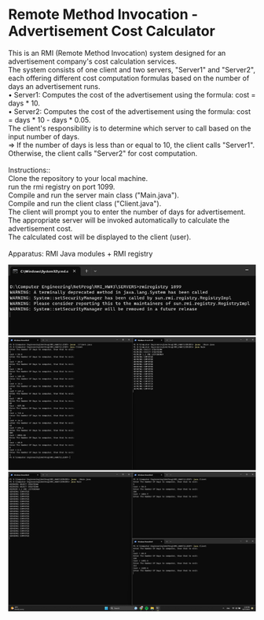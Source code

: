 # Remote Method Invocation - Advertisement Cost Calculator

  This is an RMI (Remote Method Invocation) system designed for an advertisement company's cost calculation services.<br>
  The system consists of one client and two servers, "Server1" and "Server2", each offering different cost computation formulas based on the number of days an advertisement runs.<br>
    • Server1: Computes the cost of the advertisement using the formula: cost = days * 10.<br>
    • Server2: Computes the cost of the advertisement using the formula: cost = days * 10 - days * 0.05.<br>
  The client's responsibility is to determine which server to call based on the input number of days.<br>
  => If the number of days is less than or equal to 10, the client calls "Server1". Otherwise, the client calls "Server2" for cost computation.<br><br>
Instructions::<br>
  Clone the repository to your local machine.<br>
  run the rmi registry on port 1099.<br>
  Compile and run the server main class ("Main.java").<br>
  Compile and run the client class ("Client.java").<br>
  The client will prompt you to enter the number of days for advertisement.<br>
  The appropriate server will be invoked automatically to calculate the advertisement cost.<br>
  The calculated cost will be displayed to the client (user).<br>
<br>
  Apparatus: RMI Java modules + RMI registry <br>

![](1-rmiport.png)
![](2-serverandclient.png)
![](3-multiclient.png)
